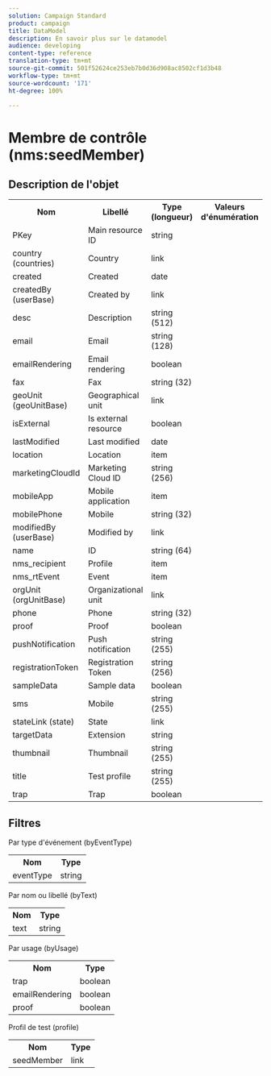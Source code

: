 ```yaml
---
solution: Campaign Standard
product: campaign
title: DataModel
description: En savoir plus sur le datamodel
audience: developing
content-type: reference
translation-type: tm+mt
source-git-commit: 501f52624ce253eb7b0d36d908ac8502cf1d3b48
workflow-type: tm+mt
source-wordcount: '171'
ht-degree: 100%

---
```



# Membre de contrôle (nms:seedMember)

## Description de l&#39;objet

<table>
               <tr>
                  <th>Nom</th>
                  <th>Libellé</th>
                  <th>Type (longueur)</th>
                  <th>Valeurs d'énumération</th>
               </tr>
               <tr>
                  <td>PKey</td>
                  <td>Main resource ID</td>
                  <td>string </td>
                  <td> </td>
               </tr>
               <tr>
                  <td>country (countries)</td>
                  <td>Country</td>
                  <td>link </td>
                  <td> </td>
               </tr>
               <tr>
                  <td>created</td>
                  <td>Created</td>
                  <td>date </td>
                  <td> </td>
               </tr>
               <tr>
                  <td>createdBy (userBase)</td>
                  <td>Created by</td>
                  <td>link </td>
                  <td> </td>
               </tr>
               <tr>
                  <td>desc</td>
                  <td>Description</td>
                  <td>string (512)</td>
                  <td> </td>
               </tr>
               <tr>
                  <td>email</td>
                  <td>Email</td>
                  <td>string (128)</td>
                  <td> </td>
               </tr>
               <tr>
                  <td>emailRendering</td>
                  <td>Email rendering</td>
                  <td>boolean </td>
                  <td> </td>
               </tr>
               <tr>
                  <td>fax</td>
                  <td>Fax</td>
                  <td>string (32)</td>
                  <td> </td>
               </tr>
               <tr>
                  <td>geoUnit (geoUnitBase)</td>
                  <td>Geographical unit</td>
                  <td>link </td>
                  <td> </td>
               </tr>
               <tr>
                  <td>isExternal</td>
                  <td>Is external resource</td>
                  <td>boolean </td>
                  <td> </td>
               </tr>
               <tr>
                  <td>lastModified</td>
                  <td>Last modified</td>
                  <td>date </td>
                  <td> </td>
               </tr>
               <tr>
                  <td>location</td>
                  <td>Location</td>
                  <td>item </td>
                  <td> </td>
               </tr>
               <tr>
                  <td>marketingCloudId</td>
                  <td>Marketing Cloud ID</td>
                  <td>string (256)</td>
                  <td> </td>
               </tr>
               <tr>
                  <td>mobileApp</td>
                  <td>Mobile application</td>
                  <td>item </td>
                  <td> </td>
               </tr>
               <tr>
                  <td>mobilePhone</td>
                  <td>Mobile</td>
                  <td>string (32)</td>
                  <td> </td>
               </tr>
               <tr>
                  <td>modifiedBy (userBase)</td>
                  <td>Modified by</td>
                  <td>link </td>
                  <td> </td>
               </tr>
               <tr>
                  <td>name</td>
                  <td>ID</td>
                  <td>string (64)</td>
                  <td> </td>
               </tr>
               <tr>
                  <td>nms_recipient</td>
                  <td>Profile</td>
                  <td>item </td>
                  <td> </td>
               </tr>
               <tr>
                  <td>nms_rtEvent</td>
                  <td>Event</td>
                  <td>item </td>
                  <td> </td>
               </tr>
               <tr>
                  <td>orgUnit (orgUnitBase)</td>
                  <td>Organizational unit</td>
                  <td>link </td>
                  <td> </td>
               </tr>
               <tr>
                  <td>phone</td>
                  <td>Phone</td>
                  <td>string (32)</td>
                  <td> </td>
               </tr>
               <tr>
                  <td>proof</td>
                  <td>Proof</td>
                  <td>boolean </td>
                  <td> </td>
               </tr>
               <tr>
                  <td>pushNotification</td>
                  <td>Push notification</td>
                  <td>string (255)</td>
                  <td> </td>
               </tr>
               <tr>
                  <td>registrationToken</td>
                  <td>Registration Token</td>
                  <td>string (256)</td>
                  <td> </td>
               </tr>
               <tr>
                  <td>sampleData</td>
                  <td>Sample data</td>
                  <td>boolean </td>
                  <td> </td>
               </tr>
               <tr>
                  <td>sms</td>
                  <td>Mobile</td>
                  <td>string (255)</td>
                  <td> </td>
               </tr>
               <tr>
                  <td>stateLink (state)</td>
                  <td>State</td>
                  <td>link </td>
                  <td> </td>
               </tr>
               <tr>
                  <td>targetData</td>
                  <td>Extension</td>
                  <td>string </td>
                  <td> </td>
               </tr>
               <tr>
                  <td>thumbnail</td>
                  <td>Thumbnail</td>
                  <td>string (255)</td>
                  <td> </td>
               </tr>
               <tr>
                  <td>title</td>
                  <td>Test profile</td>
                  <td>string (255)</td>
                  <td> </td>
               </tr>
               <tr>
                  <td>trap</td>
                  <td>Trap</td>
                  <td>boolean </td>
                  <td> </td>
               </tr>
            </table>

## Filtres

Par type d&#39;événement (byEventType)

<table>
        <tr>
        <th>Nom</th>
        <th>Type</th>
        </tr>
        <tr>
        <td>eventType</td>
        <td>string</td>
        </tr>
    </table>

Par nom ou libellé (byText)

<table>
        <tr>
        <th>Nom</th>
        <th>Type</th>
        </tr>
        <tr>
        <td>text</td>
        <td>string</td>
        </tr>
    </table>

Par usage (byUsage)

<table>
        <tr>
        <th>Nom</th>
        <th>Type</th>
        </tr>
        <tr>
        <td>trap</td>
        <td>boolean</td>
        </tr>
        <tr>
        <td>emailRendering</td>
        <td>boolean</td>
        </tr>
        <tr>
        <td>proof</td>
        <td>boolean</td>
        </tr>
    </table>

Profil de test (profile)

<table>
    <tr>
    <th>Nom</th>
    <th>Type</th>
    </tr>
    <tr>
    <td>seedMember</td>
    <td>link</td>
    </tr>
</table>